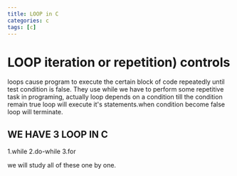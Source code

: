 ```yaml
---
title: LOOP in C
categories: c
tags: [c]
---
```


# LOOP iteration or repetition) controls
loops cause program to execute the certain block of code repeatedly until
test condition is false.
They use while we have to perform some repetitive task in programing,
actually loop depends on a condition till the condition remain true
loop will execute it's statements.when condition become false loop will terminate.

## WE HAVE 3 LOOP IN C

1.while
2.do-while
3.for

we will study all of these one by one.
